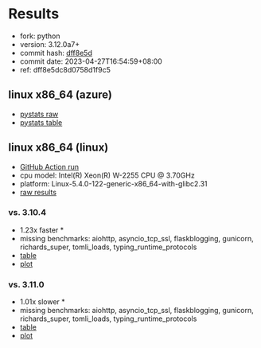 # Results

- fork: python
- version: 3.12.0a7+
- commit hash: [dff8e5d](https://github.com/python/cpython/commit/dff8e5d)
- commit date: 2023-04-27T16:54:59+08:00
- ref: dff8e5dc8d0758d1f9c5

## linux x86_64 (azure)

- [pystats raw](bm-20230427-azure-x86_64-python-dff8e5dc8d0758d1f9c5-3.12.0a7%2B-dff8e5d-pystats.json)
- [pystats table](bm-20230427-azure-x86_64-python-dff8e5dc8d0758d1f9c5-3.12.0a7%2B-dff8e5d-pystats.md)

## linux x86_64 (linux)

- [GitHub Action run](https://github.com/faster-cpython/benchmarking/actions/runs/4823675939)
- cpu model: Intel(R) Xeon(R) W-2255 CPU @ 3.70GHz
- platform: Linux-5.4.0-122-generic-x86_64-with-glibc2.31
- [raw results](bm-20230427-linux-x86_64-python-dff8e5dc8d0758d1f9c5-3.12.0a7%2B-dff8e5d.json)

### vs. 3.10.4

- 1.23x faster \*
- missing benchmarks: aiohttp, asyncio_tcp_ssl, flaskblogging, gunicorn, richards_super, tomli_loads, typing_runtime_protocols
- [table](bm-20230427-linux-x86_64-python-dff8e5dc8d0758d1f9c5-3.12.0a7%2B-dff8e5d-vs-3.10.4.md)
- [plot](bm-20230427-linux-x86_64-python-dff8e5dc8d0758d1f9c5-3.12.0a7%2B-dff8e5d-vs-3.10.4.png)

### vs. 3.11.0

- 1.01x slower \*
- missing benchmarks: aiohttp, asyncio_tcp_ssl, flaskblogging, gunicorn, richards_super, tomli_loads, typing_runtime_protocols
- [table](bm-20230427-linux-x86_64-python-dff8e5dc8d0758d1f9c5-3.12.0a7%2B-dff8e5d-vs-3.11.0.md)
- [plot](bm-20230427-linux-x86_64-python-dff8e5dc8d0758d1f9c5-3.12.0a7%2B-dff8e5d-vs-3.11.0.png)

